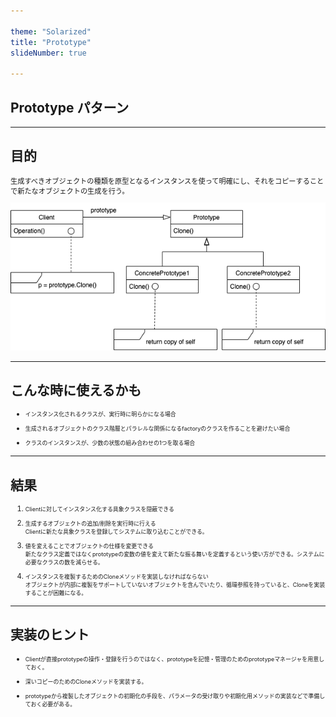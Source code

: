 ```yaml
---

theme: "Solarized"
title: "Prototype"
slideNumber: true

---
```

<style type="text/css"> p,li { font-size:0.8em;text-align:left; }
</style>

## Prototype パターン

---

## 目的

生成すべきオブジェクトの種類を原型となるインスタンスを使って明確にし、それをコピーすることで新たなオブジェクトの生成を行う。

<img src="./Images/Prototype.png" alt="class_diagram" style="border:none; box-shadow:none; width:20cm;">

---

## こんな時に使えるかも

- インスタンス化されるクラスが、実行時に明らかになる場合

- 生成されるオブジェクトのクラス階層とパラレルな関係になるfactoryのクラスを作ることを避けたい場合

- クラスのインスタンスが、少数の状態の組み合わせの1つを取る場合

---

## 結果

1. Clientに対してインスタンス化する具象クラスを隠蔽できる

2. 生成するオブジェクトの追加/削除を実行時に行える<br>
Clientに新たな具象クラスを登録してシステムに取り込むことができる。

3. 値を変えることでオブジェクトの仕様を変更できる<br>
新たなクラス定義ではなくprototypeの変数の値を変えて新たな振る舞いを定義するという使い方ができる。システムに必要なクラスの数を減らせる。

4. インスタンスを複製するためのCloneメソッドを実装しなければならない<br>
オブジェクトが内部に複製をサポートしていないオブジェクトを含んでいたり、循環参照を持っていると、Cloneを実装することが困難になる。

---

## 実装のヒント

- Clientが直接prototypeの操作・登録を行うのではなく、prototypeを記憶・管理のためのprototypeマネージャを用意しておく。

- 深いコピーのためのCloneメソッドを実装する。

- prototypeから複製したオブジェクトの初期化の手段を、パラメータの受け取りや初期化用メソッドの実装などで準備しておく必要がある。